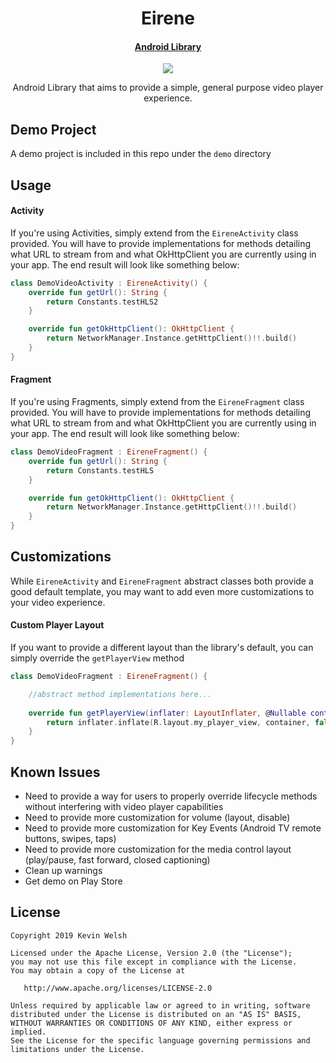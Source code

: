 <h1 align="center">Eirene <a href="https://github.com/javiersantos/AppUpdater#how-to-include"></h1>
<h4 align="center">Android Library</h4>

<p align="center">
  <a target="_blank" href="https://android-arsenal.com/api?level=8"><img src="https://img.shields.io/badge/API-16%2B-orange.svg"></a>
</p>

<p align="center">Android Library that aims to provide a simple, general purpose video player experience.


## Demo Project
A demo project is included in this repo under the `demo` directory

## Usage
#### Activity
If you're using Activities, simply extend from the `EireneActivity` class provided. 
You will have to provide implementations for methods detailing what URL to stream from and what OkHttpClient you are currently using in your app. The end result will look like something below:
```Kotlin
class DemoVideoActivity : EireneActivity() {
    override fun getUrl(): String {
        return Constants.testHLS2
    }

    override fun getOkHttpClient(): OkHttpClient {
        return NetworkManager.Instance.getHttpClient()!!.build()
    }
}
```

#### Fragment
If you're using Fragments, simply extend from the `EireneFragment` class provided. 
You will have to provide implementations for methods detailing what URL to stream from and what OkHttpClient you are currently using in your app. The end result will look like something below:
```Kotlin
class DemoVideoFragment : EireneFragment() {
    override fun getUrl(): String {
        return Constants.testHLS
    }

    override fun getOkHttpClient(): OkHttpClient {
        return NetworkManager.Instance.getHttpClient()!!.build()
    }
}
```

## Customizations
While `EireneActivity` and `EireneFragment` abstract classes both provide a good default template, you may want to add even more customizations to your video experience.

#### Custom Player Layout
If you want to provide a different layout than the library's default, you can simply override the `getPlayerView` method

```Kotlin
class DemoVideoFragment : EireneFragment() {

    //abstract method implementations here...
    
    override fun getPlayerView(inflater: LayoutInflater, @Nullable container: ViewGroup?): View {
        return inflater.inflate(R.layout.my_player_view, container, false)
    }
}
```

## Known Issues
* Need to provide a way for users to properly override lifecycle methods without interfering with video player capabilities
* Need to provide more customization for volume (layout, disable)
* Need to provide more customization for Key Events (Android TV remote buttons, swipes, taps)
* Need to provide more customization for the media control layout (play/pause, fast forward, closed captioning)
* Clean up warnings
* Get demo on Play Store

## License
	Copyright 2019 Kevin Welsh
	
	Licensed under the Apache License, Version 2.0 (the "License");
	you may not use this file except in compliance with the License.
	You may obtain a copy of the License at
	
	   http://www.apache.org/licenses/LICENSE-2.0
	
	Unless required by applicable law or agreed to in writing, software
	distributed under the License is distributed on an "AS IS" BASIS,
	WITHOUT WARRANTIES OR CONDITIONS OF ANY KIND, either express or implied.
	See the License for the specific language governing permissions and
	limitations under the License.
